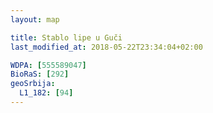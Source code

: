 ```yaml
---
layout: map

title: Stablo lipe u Guči
last_modified_at: 2018-05-22T23:34:04+02:00

WDPA: [555589047]
BioRaS: [292]
geoSrbija:
  L1_182: [94]
---
```

